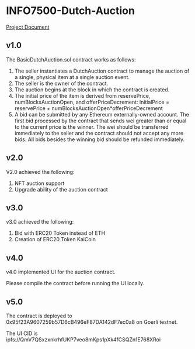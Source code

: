 # INFO7500-Dutch-Auction

[Project Document](https://docs.google.com/document/d/10-0lEhYjDM5ehVzkOWywOMjiM7RsvWa-enAhkW3SYk0)

## v1.0

The BasicDutchAuction.sol contract works as follows:
1. The seller instantiates a DutchAuction contract to manage the auction of a single, physical item at a single auction event. 
2. The seller is the owner of the contract. 
3. The auction begins at the block in which the contract is created. 
4. The initial price of the item is derived from reservePrice, numBlocksAuctionOpen, and  offerPriceDecrement: initialPrice = reservePrice + numBlocksAuctionOpen*offerPriceDecrement 
5. A bid can be submitted by any Ethereum externally-owned account. 
The first bid processed by the contract that sends wei greater than or equal to the current price is the  winner. The wei should be transferred immediately to the seller and the contract should not accept  any more bids. All bids besides the winning bid should be refunded immediately. 

## v2.0

V2.0 achieved the following:
1. NFT auction support
2. Upgrade ability of the auction contract

## v3.0
v3.0 achieved the following:
1. Bid with ERC20 Token instead of ETH
2. Creation of ERC20 Token KaiCoin

## v4.0
v4.0 implemented UI for the auction contract.

Please compile the contract before running the UI locally.

## v5.0
The contract is deployed to 0x95f23A9607259b57D6cB496eF87DA142dF7ec0a8 on Goerli testnet.

The UI CID is ipfs://QmV7QSxzxnkrhfUKP7veo8mKps1pXk4fCSQZn1E768XRoi
